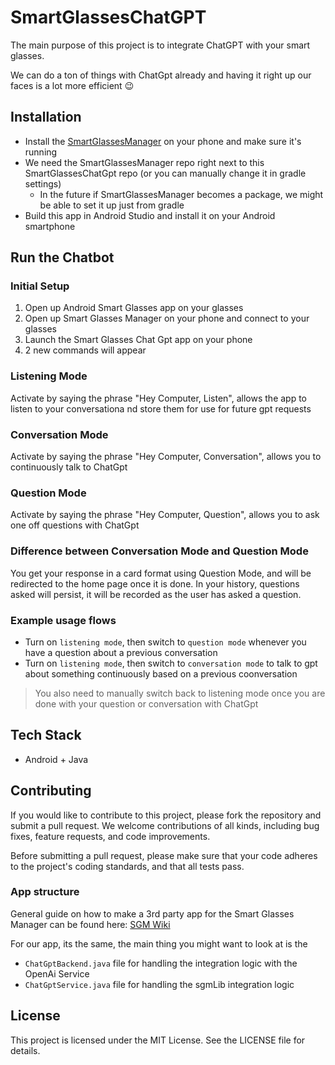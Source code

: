 # SmartGlassesChatGPT

The main purpose of this project is to integrate ChatGPT with your smart glasses.

We can do a ton of things with ChatGpt already and having it right up our faces is a lot more efficient 😉

## Installation

- Install the [SmartGlassesManager](https://github.com/TeamOpenSmartGlasses/SmartGlassesManager) on your phone and make sure it's running
- We need the SmartGlassesManager repo right next to this SmartGlassesChatGpt repo (or you can manually change it in gradle settings)
  - In the future if SmartGlassesManager becomes a package, we might be able to set it up just from gradle
- Build this app in Android Studio and install it on your Android smartphone

## Run the Chatbot

### Initial Setup

1. Open up Android Smart Glasses app on your glasses
2. Open up Smart Glasses Manager on your phone and connect to your glasses
3. Launch the Smart Glasses Chat Gpt app on your phone
4. 2 new commands will appear

### Listening Mode

Activate by saying the phrase "Hey Computer, Listen", allows the app to listen to your conversationa nd store them for use for future gpt requests

### Conversation Mode

Activate by saying the phrase "Hey Computer, Conversation", allows you to continuously talk to ChatGpt

### Question Mode

Activate by saying the phrase "Hey Computer, Question", allows you to ask one off questions with ChatGpt

### Difference between Conversation Mode and Question Mode

You get your response in a card format using Question Mode, and will be redirected to the home page once it is done.
In your history, questions asked will persist, it will be recorded as the user has asked a question.

### Example usage flows

- Turn on ```listening mode```, then switch to ```question mode``` whenever you have a question about a previous conversation
- Turn on ```listening mode```, then switch to ```conversation mode``` to talk to gpt about something continuously based on a previous coonversation

> You also need to manually switch back to listening mode once you are done with your question or conversation with ChatGpt

## Tech Stack

- Android + Java

## Contributing

If you would like to contribute to this project, please fork the repository and submit a pull request. We welcome contributions of all kinds, including bug fixes, feature requests, and code improvements.

Before submitting a pull request, please make sure that your code adheres to the project's coding standards, and that all tests pass.

### App structure

General guide on how to make a 3rd party app for the Smart Glasses Manager can be found here: [SGM Wiki](https://github.com/TeamOpenSmartGlasses/SmartGlassesManager/wiki)

For our app, its the same, the main thing you might want to look at is the

- ```ChatGptBackend.java``` file for handling the integration logic with the OpenAi Service
- ```ChatGptService.java``` file for handling the sgmLib integration logic

## License

This project is licensed under the MIT License. See the LICENSE file for details.
